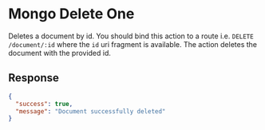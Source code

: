 
# Mongo Delete One

Deletes a document by id. You should bind this action to a route i.e. `DELETE /document/:id` where the `id` uri fragment
is available. The action deletes the document with the provided id.

## Response

```json
{
  "success": true,
  "message": "Document successfully deleted"
}
```
